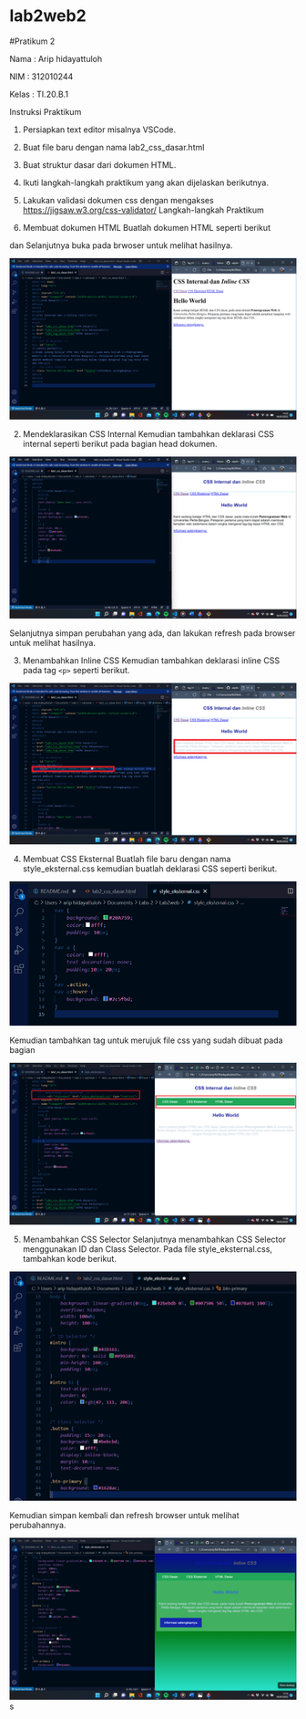 # lab2web2
#Pratikum 2

Nama    : Arip hidayattuloh

NIM     : 312010244

Kelas   : TI.20.B.1

Instruksi Praktikum

1. Persiapkan text editor misalnya VSCode.

2. Buat file baru dengan nama lab2_css_dasar.html

3. Buat struktur dasar dari dokumen HTML.

4. Ikuti langkah-langkah praktikum yang akan dijelaskan berikutnya.

5. Lakukan validasi dokumen css dengan mengakses https://jigsaw.w3.org/css-validator/
Langkah-langkah Praktikum


1. Membuat dokumen HTML
Buatlah dokumen HTML seperti berikut

dan Selanjutnya buka pada brwoser untuk melihat hasilnya.

![Gambar1](screenshot/sc1.png)

2. Mendeklarasikan CSS Internal
Kemudian tambahkan deklarasi CSS internal seperti berikut pada bagian head dokumen.

![Gambar1](screenshot/sc2.png)

Selanjutnya simpan perubahan yang ada, dan lakukan refresh pada browser untuk melihat
hasilnya.

3. Menambahkan Inline CSS
Kemudian tambahkan deklarasi inline CSS pada tag `<p>` seperti berikut.

![Gambar1](screenshot/sc3.png)

4. Membuat CSS Eksternal
Buatlah file baru dengan nama style_eksternal.css kemudian buatlah deklarasi CSS seperti berikut.

![Gambar1](screenshot/sc4.1.png)

Kemudian tambahkan tag <link> untuk merujuk file css yang sudah dibuat pada bagian <head>

![Gambar1](screenshot/sc4.2.png)

5. Menambahkan CSS Selector
Selanjutnya menambahkan CSS Selector menggunakan ID dan Class Selector. Pada file
style_eksternal.css, tambahkan kode berikut.

![Gambar1](screenshot/sc5.png)

Kemudian simpan kembali dan refresh browser untuk melihat perubahannya.

![Gambar1](screenshot/sc6.png)s